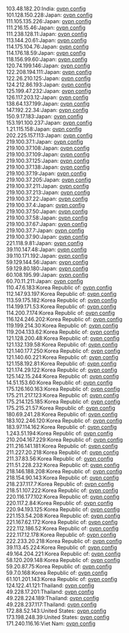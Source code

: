 103.48.182.20:India: [ovpn config](vpn/103_48_182_20.ovpn)  
101.128.150.228:Japan: [ovpn config](vpn/101_128_150_228.ovpn)  
111.105.135.226:Japan: [ovpn config](vpn/111_105_135_226.ovpn)  
111.216.15.46:Japan: [ovpn config](vpn/111_216_15_46.ovpn)  
111.238.128.11:Japan: [ovpn config](vpn/111_238_128_11.ovpn)  
113.144.20.61:Japan: [ovpn config](vpn/113_144_20_61.ovpn)  
114.175.104.76:Japan: [ovpn config](vpn/114_175_104_76.ovpn)  
114.176.18.59:Japan: [ovpn config](vpn/114_176_18_59.ovpn)  
118.156.99.60:Japan: [ovpn config](vpn/118_156_99_60.ovpn)  
120.74.199.146:Japan: [ovpn config](vpn/120_74_199_146.ovpn)  
122.208.194.111:Japan: [ovpn config](vpn/122_208_194_111.ovpn)  
122.26.210.125:Japan: [ovpn config](vpn/122_26_210_125.ovpn)  
124.212.86.193:Japan: [ovpn config](vpn/124_212_86_193.ovpn)  
125.199.47.232:Japan: [ovpn config](vpn/125_199_47_232.ovpn)  
126.117.203.12:Japan: [ovpn config](vpn/126_117_203_12.ovpn)  
138.64.137.199:Japan: [ovpn config](vpn/138_64_137_199.ovpn)  
147.192.22.34:Japan: [ovpn config](vpn/147_192_22_34.ovpn)  
150.9.17.183:Japan: [ovpn config](vpn/150_9_17_183.ovpn)  
153.191.100.237:Japan: [ovpn config](vpn/153_191_100_237.ovpn)  
1.21.115.158:Japan: [ovpn config](vpn/1_21_115_158.ovpn)  
202.225.157.113:Japan: [ovpn config](vpn/202_225_157_113.ovpn)  
219.100.37.1:Japan: [ovpn config](vpn/219_100_37_1.ovpn)  
219.100.37.108:Japan: [ovpn config](vpn/219_100_37_108.ovpn)  
219.100.37.109:Japan: [ovpn config](vpn/219_100_37_109.ovpn)  
219.100.37.125:Japan: [ovpn config](vpn/219_100_37_125.ovpn)  
219.100.37.138:Japan: [ovpn config](vpn/219_100_37_138.ovpn)  
219.100.37.19:Japan: [ovpn config](vpn/219_100_37_19.ovpn)  
219.100.37.205:Japan: [ovpn config](vpn/219_100_37_205.ovpn)  
219.100.37.211:Japan: [ovpn config](vpn/219_100_37_211.ovpn)  
219.100.37.213:Japan: [ovpn config](vpn/219_100_37_213.ovpn)  
219.100.37.22:Japan: [ovpn config](vpn/219_100_37_22.ovpn)  
219.100.37.4:Japan: [ovpn config](vpn/219_100_37_4.ovpn)  
219.100.37.50:Japan: [ovpn config](vpn/219_100_37_50.ovpn)  
219.100.37.58:Japan: [ovpn config](vpn/219_100_37_58.ovpn)  
219.100.37.67:Japan: [ovpn config](vpn/219_100_37_67.ovpn)  
219.100.37.7:Japan: [ovpn config](vpn/219_100_37_7.ovpn)  
219.100.37.90:Japan: [ovpn config](vpn/219_100_37_90.ovpn)  
221.118.9.81:Japan: [ovpn config](vpn/221_118_9_81.ovpn)  
39.110.147.48:Japan: [ovpn config](vpn/39_110_147_48.ovpn)  
39.110.171.192:Japan: [ovpn config](vpn/39_110_171_192.ovpn)  
59.129.144.56:Japan: [ovpn config](vpn/59_129_144_56.ovpn)  
59.129.80.180:Japan: [ovpn config](vpn/59_129_80_180.ovpn)  
60.108.195.99:Japan: [ovpn config](vpn/60_108_195_99.ovpn)  
60.70.11.211:Japan: [ovpn config](vpn/60_70_11_211.ovpn)  
110.47.6.183:Korea Republic of: [ovpn config](vpn/110_47_6_183.ovpn)  
112.147.93.197:Korea Republic of: [ovpn config](vpn/112_147_93_197.ovpn)  
113.59.175.182:Korea Republic of: [ovpn config](vpn/113_59_175_182.ovpn)  
114.199.171.53:Korea Republic of: [ovpn config](vpn/114_199_171_53.ovpn)  
114.200.7.174:Korea Republic of: [ovpn config](vpn/114_200_7_174.ovpn)  
116.124.246.202:Korea Republic of: [ovpn config](vpn/116_124_246_202.ovpn)  
119.199.214.30:Korea Republic of: [ovpn config](vpn/119_199_214_30.ovpn)  
119.204.133.62:Korea Republic of: [ovpn config](vpn/119_204_133_62.ovpn)  
121.128.200.48:Korea Republic of: [ovpn config](vpn/121_128_200_48.ovpn)  
121.132.139.58:Korea Republic of: [ovpn config](vpn/121_132_139_58.ovpn)  
121.140.177.250:Korea Republic of: [ovpn config](vpn/121_140_177_250.ovpn)  
121.140.60.221:Korea Republic of: [ovpn config](vpn/121_140_60_221.ovpn)  
121.158.192.81:Korea Republic of: [ovpn config](vpn/121_158_192_81.ovpn)  
121.174.29.122:Korea Republic of: [ovpn config](vpn/121_174_29_122.ovpn)  
125.142.15.244:Korea Republic of: [ovpn config](vpn/125_142_15_244.ovpn)  
14.51.153.60:Korea Republic of: [ovpn config](vpn/14_51_153_60.ovpn)  
175.126.160.163:Korea Republic of: [ovpn config](vpn/175_126_160_163.ovpn)  
175.211.217.123:Korea Republic of: [ovpn config](vpn/175_211_217_123.ovpn)  
175.214.125.185:Korea Republic of: [ovpn config](vpn/175_214_125_185.ovpn)  
175.215.21.57:Korea Republic of: [ovpn config](vpn/175_215_21_57.ovpn)  
180.69.241.28:Korea Republic of: [ovpn config](vpn/180_69_241_28.ovpn)  
183.102.246.120:Korea Republic of: [ovpn config](vpn/183_102_246_120.ovpn)  
183.97.114.162:Korea Republic of: [ovpn config](vpn/183_97_114_162.ovpn)  
1.243.51.194:Korea Republic of: [ovpn config](vpn/1_243_51_194.ovpn)  
210.204.167.229:Korea Republic of: [ovpn config](vpn/210_204_167_229.ovpn)  
211.216.141.181:Korea Republic of: [ovpn config](vpn/211_216_141_181.ovpn)  
211.227.20.218:Korea Republic of: [ovpn config](vpn/211_227_20_218.ovpn)  
211.37.83.56:Korea Republic of: [ovpn config](vpn/211_37_83_56.ovpn)  
211.51.228.232:Korea Republic of: [ovpn config](vpn/211_51_228_232.ovpn)  
218.146.188.208:Korea Republic of: [ovpn config](vpn/218_146_188_208.ovpn)  
218.154.90.143:Korea Republic of: [ovpn config](vpn/218_154_90_143.ovpn)  
218.237.117.7:Korea Republic of: [ovpn config](vpn/218_237_117_7.ovpn)  
218.51.107.222:Korea Republic of: [ovpn config](vpn/218_51_107_222.ovpn)  
220.116.177.102:Korea Republic of: [ovpn config](vpn/220_116_177_102.ovpn)  
220.117.2.84:Korea Republic of: [ovpn config](vpn/220_117_2_84.ovpn)  
220.94.193.125:Korea Republic of: [ovpn config](vpn/220_94_193_125.ovpn)  
221.153.54.208:Korea Republic of: [ovpn config](vpn/221_153_54_208.ovpn)  
221.167.62.172:Korea Republic of: [ovpn config](vpn/221_167_62_172.ovpn)  
222.112.186.52:Korea Republic of: [ovpn config](vpn/222_112_186_52.ovpn)  
222.117.12.178:Korea Republic of: [ovpn config](vpn/222_117_12_178.ovpn)  
222.233.20.218:Korea Republic of: [ovpn config](vpn/222_233_20_218.ovpn)  
39.113.45.224:Korea Republic of: [ovpn config](vpn/39_113_45_224.ovpn)  
49.164.204.221:Korea Republic of: [ovpn config](vpn/49_164_204_221.ovpn)  
58.120.209.148:Korea Republic of: [ovpn config](vpn/58_120_209_148.ovpn)  
59.20.87.75:Korea Republic of: [ovpn config](vpn/59_20_87_75.ovpn)  
59.7.0.168:Korea Republic of: [ovpn config](vpn/59_7_0_168.ovpn)  
61.101.201.143:Korea Republic of: [ovpn config](vpn/61_101_201_143.ovpn)  
124.122.41.121:Thailand: [ovpn config](vpn/124_122_41_121.ovpn)  
49.228.17.201:Thailand: [ovpn config](vpn/49_228_17_201.ovpn)  
49.228.224.189:Thailand: [ovpn config](vpn/49_228_224_189.ovpn)  
49.228.237.117:Thailand: [ovpn config](vpn/49_228_237_117.ovpn)  
172.88.52.143:United States: [ovpn config](vpn/172_88_52_143.ovpn)  
173.198.248.39:United States: [ovpn config](vpn/173_198_248_39.ovpn)  
171.240.116.16:Viet Nam: [ovpn config](vpn/171_240_116_16.ovpn)  
